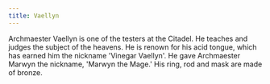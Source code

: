 ```yaml
---
title: Vaellyn
---
```


Archmaester Vaellyn is one of the testers at the Citadel. He teaches and judges the subject of the heavens. He is renown for his acid tongue, which has earned him the nickname 'Vinegar Vaellyn'. He gave Archmaester Marwyn the nickname, 'Marwyn the Mage.' His ring, rod and mask are made of bronze. 


